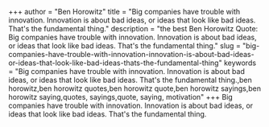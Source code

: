 +++
author = "Ben Horowitz"
title = "Big companies have trouble with innovation. Innovation is about bad ideas, or ideas that look like bad ideas. That's the fundamental thing."
description = "the best Ben Horowitz Quote: Big companies have trouble with innovation. Innovation is about bad ideas, or ideas that look like bad ideas. That's the fundamental thing."
slug = "big-companies-have-trouble-with-innovation-innovation-is-about-bad-ideas-or-ideas-that-look-like-bad-ideas-thats-the-fundamental-thing"
keywords = "Big companies have trouble with innovation. Innovation is about bad ideas, or ideas that look like bad ideas. That's the fundamental thing.,ben horowitz,ben horowitz quotes,ben horowitz quote,ben horowitz sayings,ben horowitz saying,quotes, sayings,quote, saying, motivation"
+++
Big companies have trouble with innovation. Innovation is about bad ideas, or ideas that look like bad ideas. That's the fundamental thing.
